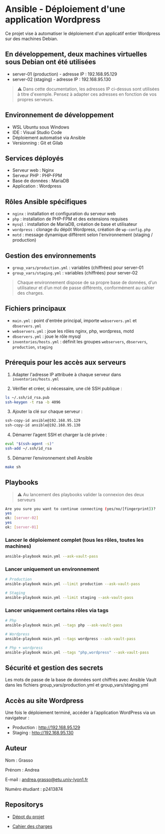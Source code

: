 # Ansible - Déploiement d'une application Wordpress

Ce projet vise à automatiser le déploiement d'un applicatif entier Wordpress sur des machines Debian.

## En développement, deux machines virtuelles sous Debian ont été utilisées
  - server-01 (production) - adresse IP : 192.168.95.129
  - server-02 (staging) - adresse IP : 192.168.95.130

> ⚠️ Dans cette documentation, les adresses IP ci-dessus sont utilisées à titre d'exemple. Pensez à adapter ces adresses en fonction de vos propres serveurs.

## Environnement de développement
- WSL Ubuntu sous Windows
- IDE : Visual Studio Code
- Déploiement automatisé via Ansible
- Versionning : Git et Gilab

## Services déployés

- Serveur web : Nginx
- Serveur PHP : PHP-FPM
- Base de données : MariaDB
- Application : Wordpress

## Rôles Ansible spécifiques

- `nginx` : installation et configuration du serveur web
- `php` : installation de PHP-FPM et des extensions requises
- `mysql` : installation de MariaDB, création de base et utilisateur
- `wordpress` : clonage du dépôt Wordpress, création de `wp-config.php`
- `motd` : message dynamique différent selon l'environnement (staging / production)

## Gestion des environnements

- `group_vars/production.yml` : variables (chiffrées) pour server-01
- `group_vars/staging.yml` : variables (chiffrées) pour server-02

> Chaque environnement dispose de sa propre base de données, d’un utilisateur et d’un mot de passe différents, conformément au cahier des charges.

## Fichiers principaux

- `main.yml` : point d'entrée principal, importe `webservers.yml` et `dbservers.yml`
- `webservers.yml` : joue les rôles nginx, php, wordpress, motd
- `dbservers.yml` : joue le rôle mysql
- `inventories/hosts.yml` : définit les groupes `webservers`, `dbservers`, `production`, `staging`

## Prérequis pour les accès aux serveurs

1. Adapter l'adresse IP attribuée à chaque serveur dans `inventories/hosts.yml` 

2. Vérifier et créer, si nécessaire, une clé SSH publique :
```bash
ls ~/.ssh/id_rsa.pub
ssh-keygen -t rsa -b 4096
```

3. Ajouter la clé sur chaque serveur :
```bash
ssh-copy-id ansible@192.168.95.129
ssh-copy-id ansible@192.168.95.130
```

4. Démarrer l’agent SSH et charger la clé privée :
```bash
eval "$(ssh-agent -s)"
ssh-add ~/.ssh/id_rsa
```
5. Démarrer l’environnement shell Ansible
```bash
make sh
```

## Playbooks

> ⚠️ Au lancement des playbooks valider la connexion des deux serveurs

```bash
Are you sure you want to continue connecting (yes/no/[fingerprint])?
yes
ok: [server-02]
yes
ok: [server-01]
```
### Lancer le déploiement complet (tous les rôles, toutes les machines)

```bash
ansible-playbook main.yml --ask-vault-pass
```

### Lancer uniquement un environnement

```bash
# Production
ansible-playbook main.yml --limit production --ask-vault-pass
```
```bash
# Staging
ansible-playbook main.yml --limit staging --ask-vault-pass
```

### Lancer uniquement certains rôles via tags

```bash
# Php
ansible-playbook main.yml --tags php --ask-vault-pass
```
```bash
# Wordpress
ansible-playbook main.yml --tags wordpress --ask-vault-pass
```
```bash
# Php + wordpress
ansible-playbook main.yml --tags "php,wordpress" --ask-vault-pass
```
## Sécurité et gestion des secrets

Les mots de passe de la base de données sont chiffrés avec Ansible Vault dans les fichiers group_vars/production.yml et group_vars/staging.yml

## Accès au site Wordpress

Une fois le déploiement terminé, accéder à l’application WordPress via un navigateur :

- Production : http://192.168.95.129
- Staging : http://192.168.95.130

## Auteur

Nom : Grasso

Prénom : Andrea

E-mail : [andrea.grasso@etu.univ-lyon1.fr](mailto\:andrea.grasso@etu.univ-lyon1.fr)

Numéro étudiant : p2413874

## Repositorys

- [Dépot du projet](https://forge.univ-lyon1.fr/p2413874/ansible-wordpress-deploy)

- [Cahier des charges](https\://forge.univ-lyon1.fr/iut-lyon-devops-ansible/ansible-project)

